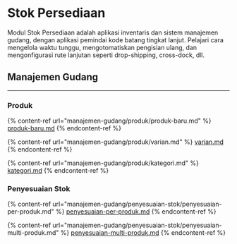 # Stok Persediaan

Modul Stok Persediaan adalah aplikasi inventaris dan sistem manajemen gudang, dengan aplikasi pemindai kode batang tingkat lanjut. Pelajari cara mengelola waktu tunggu, mengotomatiskan pengisian ulang, dan mengonfigurasi rute lanjutan seperti drop-shipping, cross-dock, dll.

## Manajemen Gudang

***

### **Produk**

{% content-ref url="manajemen-gudang/produk/produk-baru.md" %}
[produk-baru.md](manajemen-gudang/produk/produk-baru.md)
{% endcontent-ref %}

{% content-ref url="manajemen-gudang/produk/varian.md" %}
[varian.md](manajemen-gudang/produk/varian.md)
{% endcontent-ref %}

{% content-ref url="manajemen-gudang/produk/kategori.md" %}
[kategori.md](manajemen-gudang/produk/kategori.md)
{% endcontent-ref %}

### Penyesuaian Stok

{% content-ref url="manajemen-gudang/penyesuaian-stok/penyesuaian-per-produk.md" %}
[penyesuaian-per-produk.md](manajemen-gudang/penyesuaian-stok/penyesuaian-per-produk.md)
{% endcontent-ref %}

{% content-ref url="manajemen-gudang/penyesuaian-stok/penyesuaian-multi-produk.md" %}
[penyesuaian-multi-produk.md](manajemen-gudang/penyesuaian-stok/penyesuaian-multi-produk.md)
{% endcontent-ref %}
